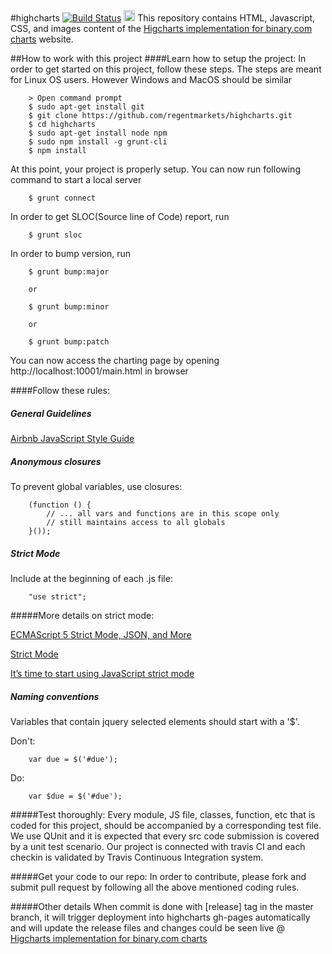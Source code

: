 #highcharts [![Build Status](https://magnum.travis-ci.com/regentmarkets/highcharts.svg?token=G5WVALzDGxSszAeYnDnJ&branch=master)](https://magnum.travis-ci.com/regentmarkets/highcharts) <a href="https://zenhub.io"><img src="https://raw.githubusercontent.com/ZenHubIO/support/master/zenhub-badge.png" height="18px"></a>
This repository contains HTML, Javascript, CSS, and images content of the [Higcharts implementation for binary.com charts](http://regentmarkets.github.io/highcharts) website.

##How to work with this project
####Learn how to setup the project:
In order to get started on this project, follow these steps. The steps are meant for Linux OS users. However Windows and MacOS should be similar

        > Open command prompt
        $ sudo apt-get install git
        $ git clone https://github.com/regentmarkets/highcharts.git
        $ cd highcharts
        $ sudo apt-get install node npm
        $ sudo npm install -g grunt-cli
        $ npm install
    
At this point, your project is properly setup. You can now run following command to start a local server
        
        $ grunt connect

In order to get SLOC(Source line of Code) report, run

        $ grunt sloc

In order to bump version, run

        $ grunt bump:major

        or

        $ grunt bump:minor

        or

        $ grunt bump:patch
    
You can now access the charting page by opening http://localhost:10001/main.html in browser

####Follow these rules:
##### General Guidelines
[Airbnb JavaScript Style Guide](https://github.com/airbnb/javascript)

##### Anonymous closures
To prevent global variables, use closures:

        (function () {
            // ... all vars and functions are in this scope only
            // still maintains access to all globals
        }());
    
##### Strict Mode
Include at the beginning of each .js file:
        
        "use strict";

#####More details on strict mode:

[ECMAScript 5 Strict Mode, JSON, and More](http://ejohn.org/blog/ecmascript-5-strict-mode-json-and-more/)

[Strict Mode ](https://developer.mozilla.org/en-US/docs/Web/JavaScript/Reference/Functions_and_function_scope/Strict_mode)

[It’s time to start using JavaScript strict mode](http://www.nczonline.net/blog/2012/03/13/its-time-to-start-using-javascript-strict-mode/)

##### Naming conventions
Variables that contain jquery selected elements should start with a '$'.

Don't:

        var due = $('#due');

Do:

        var $due = $('#due');

#####Test thoroughly:
Every module, JS file, classes, function, etc that is coded for this project, should be accompanied by a corresponding test file. We use QUnit and it is expected that every src code submission is covered by a unit test scenario. Our project is connected with travis CI and each checkin is validated by Travis Continuous Integration system. 

#####Get your code to our repo:
In order to contribute, please fork and submit pull request by following all the above mentioned coding rules.
    
#####Other details
When commit is done with [release] tag in the master branch, it will trigger deployment into highcharts gh-pages automatically and will update the release files and changes could be seen live @ [Higcharts implementation for binary.com charts](http://regentmarkets.github.io/highcharts)
